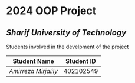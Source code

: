 # **2024** OOP Project
## ***Sharif University of Technology***

Students involved in the develpment of the project

| Student Name | Student ID |
| --- | --- |
| *Amirreza Mirjalily* | 402102549 |



